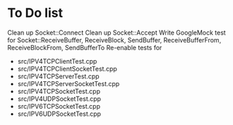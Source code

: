 # To Do list

Clean up Socket::Connect
Clean up Socket::Accept
Write GoogleMock test for Socket::ReceiveBuffer, ReceiveBlock, SendBuffer, ReceiveBufferFrom, ReceiveBlockFrom, SendBufferTo
Re-enable tests for
- src/IPV4TCPClientTest.cpp
- src/IPV4TCPClientSocketTest.cpp
- src/IPV4TCPServerTest.cpp
- src/IPV4TCPServerSocketTest.cpp
- src/IPV4TCPSocketTest.cpp
- src/IPV4UDPSocketTest.cpp
- src/IPV6TCPSocketTest.cpp
- src/IPV6UDPSocketTest.cpp

